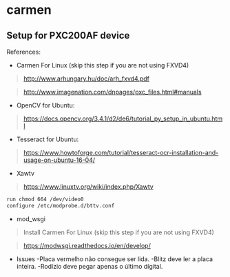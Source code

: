 # carmen
## Setup for PXC200AF device
References:
* Carmen For Linux (skip this step if you are not using FXVD4)
> http://www.arhungary.hu/doc/arh_fxvd4.pdf

> http://www.imagenation.com/dnpages/pxc_files.html#manuals

* OpenCV for Ubuntu:
> https://docs.opencv.org/3.4.1/d2/de6/tutorial_py_setup_in_ubuntu.html

* Tesseract for Ubuntu:
> https://www.howtoforge.com/tutorial/tesseract-ocr-installation-and-usage-on-ubuntu-16-04/

* Xawtv
> https://www.linuxtv.org/wiki/index.php/Xawtv
```sh
run chmod 664 /dev/video0
configure /etc/modprobe.d/bttv.conf
```
* mod_wsgi
> Install Carmen For Linux (skip this step if you are not using FXVD4)

> https://modwsgi.readthedocs.io/en/develop/

* Issues
-Placa vermelho não consegue ser lida.
-Blitz deve ler a placa inteira.
-Rodízio deve pegar apenas o último dígital.
